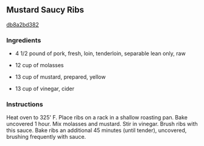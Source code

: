 ## Mustard Saucy Ribs

[db8a2bd382](http://www.food.com/recipe/mustard-saucy-ribs-48683)

### Ingredients

 - 4 1/2 pound of pork, fresh, loin, tenderloin, separable lean only, raw

 - 12 cup of molasses

 - 13 cup of mustard, prepared, yellow

 - 13 cup of vinegar, cider

### Instructions

Heat oven to 325' F. Place ribs on a rack in a shallow roasting pan. Bake uncovered 1 hour. Mix molasses and mustard. Stir in vinegar. Brush ribs with this sauce. Bake ribs an additional 45 minutes (until tender), uncovered, brushing frequently with sauce.